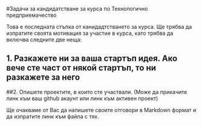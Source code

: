 #Задачи за кандидатстване за курса по Технологично предприемачество

Това е последната стъпка от канидадтстването за курса.
Ще трябва да изпратите своята мотивация за участие в курса, като трябва да включва следните две неща:

## 1. Разкажете ни за ваша стартъп идея. Ако вече сте част от някой стартъп, то ни разкажете за него


##2. Опишете проектите, в които сте участвали.
(Може да прикачите линк към ваш github акаунт или линк към активен проект)

Ще очакваме от Вас да напишете своите отговори в Мarkdown формат и да изпратите линк към файла с тях.

